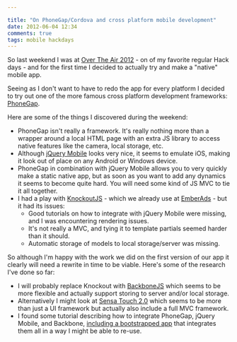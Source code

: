 ```yaml
---

title: "On PhoneGap/Cordova and cross platform mobile development"
date: 2012-06-04 12:34
comments: true
tags: mobile hackdays
---
```


So last weekend I was at [Over The Air 2012](http://overtheair.org/) - on of my favorite regular Hack days - and for the first time I decided to actually try and make a "native" mobile app.

Seeing as I don't want to have to redo the app for every platform I decided to try out one of the more famous cross platform development frameworks: [PhoneGap](http://phonegap.com/).

Here are some of the things I discovered during the weekend:

* PhoneGap isn't really a framework. It's really nothing more than a wrapper around a local HTML page with an extra JS library to access native features like the camera, local storage, etc.
* Although [jQuery Mobile](http://jquerymobile.com/) looks very nice, it seems to emulate iOS, making it look out of place on any Android or Windows device.
* PhoneGap in combination with jQuery Mobile allows you to very quickly make a static native app, but as soon as you want to add any dynamics it seems to become quite hard. You will need some kind of JS MVC to tie it all together.
* I had a play with [KnockoutJS](http://knockoutjs.com/) - which we already use at [EmberAds](http://emberads.com) - but it had its issues:
  * Good tutorials on how to integrate with jQuery Mobile were missing, and I was encountering rendering issues.
  * It's not really a MVC, and tying it to template partials seemed harder than it should.
  * Automatic storage of models to local storage/server was missing.

So although I'm happy with the work we did on the first version of our app it clearly will need a rewrite in time to be viable. Here's some of the research I've done so far:

  * I will probably replace Knockout with [BackboneJS](http://backbonejs.org/) which seems to be more flexible and actually support storing to server and/or local storage.
  * Alternatively I might look at [Sensa Touch 2.0](http://docs.sencha.com/touch/2-0/) which seems to be more than just a UI framework but actually also include a full MVC framework.
  * I found some tutorial describing how to integrate PhoneGap, jQuery Mobile, and Backbone, [including a bootstrapped app](https://github.com/ccoenraets/backbone-directory/tree/master/jquerymobile) that integrates them all in a way I might be able to re-use.
